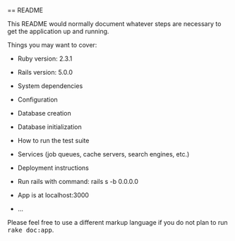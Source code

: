 == README

This README would normally document whatever steps are necessary to get the
application up and running.

Things you may want to cover:

* Ruby version: 2.3.1

* Rails version: 5.0.0

* System dependencies

* Configuration

* Database creation

* Database initialization

* How to run the test suite

* Services (job queues, cache servers, search engines, etc.)

* Deployment instructions

* Run rails with command:  rails s -b 0.0.0.0

* App is at localhost:3000

* ...


Please feel free to use a different markup language if you do not plan to run
<tt>rake doc:app</tt>.
